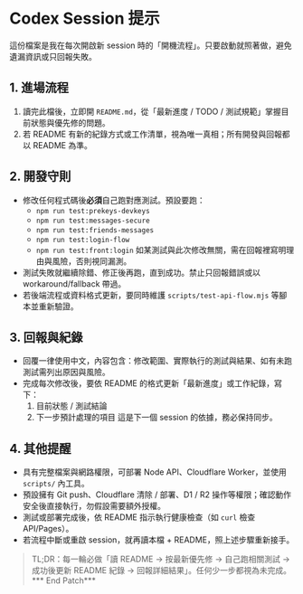 # Codex Session 提示

這份檔案是我在每次開啟新 session 時的「開機流程」。只要啟動就照著做，避免遺漏資訊或只回報失敗。

## 1. 進場流程
1. 讀完此檔後，立即開 `README.md`，從「最新進度 / TODO / 測試規範」掌握目前狀態與優先修的問題。
2. 若 README 有新的紀錄方式或工作清單，視為唯一真相；所有開發與回報都以 README 為準。

## 2. 開發守則
- 修改任何程式碼後**必須**自己跑對應測試。預設要跑：
  - `npm run test:prekeys-devkeys`
  - `npm run test:messages-secure`
  - `npm run test:friends-messages`
  - `npm run test:login-flow`
  - `npm run test:front:login`
  如某測試與此次修改無關，需在回報裡寫明理由與風險，否則視同漏測。
- 測試失敗就繼續除錯、修正後再跑，直到成功。禁止只回報錯誤或以 workaround/fallback 帶過。
- 若後端流程或資料格式更新，要同時維護 `scripts/test-api-flow.mjs` 等腳本並重新驗證。

## 3. 回報與紀錄
- 回覆一律使用中文，內容包含：修改範圍、實際執行的測試與結果、如有未跑測試需列出原因與風險。
- 完成每次修改後，要依 README 的格式更新「最新進度」或工作紀錄，寫下：
  1. 目前狀態 / 測試結論
  2. 下一步預計處理的項目
  這是下一個 session 的依據，務必保持同步。

## 4. 其他提醒
- 具有完整檔案與網路權限，可部署 Node API、Cloudflare Worker，並使用 `scripts/` 內工具。
- 預設擁有 Git push、Cloudflare 清除 / 部署、D1 / R2 操作等權限；確認動作安全後直接執行，勿假設需要額外授權。
- 測試或部署完成後，依 README 指示執行健康檢查（如 `curl` 檢查 API/Pages）。
- 若流程中斷或重啟 session，就再讀本檔 + README，照上述步驟重新接手。

> TL;DR：每一輪必做「讀 README → 按最新優先修 → 自己跑相關測試 → 成功後更新 README 紀錄 → 回報詳細結果」。任何少一步都視為未完成。*** End Patch***
